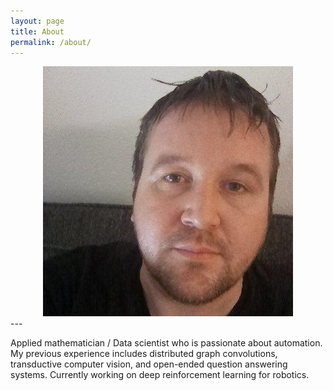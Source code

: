 ```yaml
---
layout: page
title: About
permalink: /about/
---
```

<center><img src="/assets/me.jpg">  </center>  
---

Applied mathematician / Data scientist who is passionate about automation. My previous experience includes distributed graph convolutions, transductive computer vision, and open-ended question answering systems. Currently working on deep reinforcement learning for robotics.
